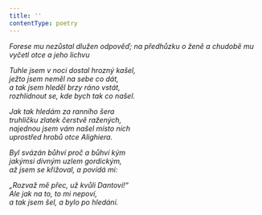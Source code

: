 ```yaml
---
title: ''
contentType: poetry
---
```


<section>

_Forese mu nezůstal dlužen odpověď; na předhůzku o ženě a chudobě mu vyčetl otce a jeho lichvu_

</section>

<section>

_Tuhle jsem v noci dostal hrozný kašel,  
ježto jsem neměl na sebe co dát,  
a tak jsem hleděl brzy ráno vstát,  
rozhlídnout se, kde bych tak co našel._

_Jak tak hledám za ranního šera  
truhličku zlatek čerstvě ražených,  
najednou jsem vám našel místo nich  
uprostřed hrobů otce Alighiera._

</section>

<section>

_Byl svázán bůhví proč a bůhví kým  
jakýmsi divným uzlem gordickým,  
až jsem se křižoval, a povídá mi:_

</section>

<section>

_„Rozvaž mě přec, už kvůli Dantovi!“  
Ale jak na to, to mi nepoví,  
a tak jsem šel, a bylo po hledání._

</section>
